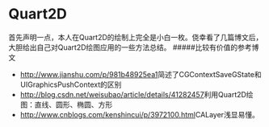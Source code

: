 # Quart2D
首先声明一点，本人在Quart2D的绘制上完全是小白一枚。侥幸看了几篇博文后，大胆给出自己对Quart2D绘图应用的一些方法总结。
#####比较有价值的参考博文
 - <http://www.jianshu.com/p/981b48925ea1>简述了CGContextSaveGState和UIGraphicsPushContext的区别
 - <http://blog.csdn.net/weisubao/article/details/41282457>利用Quart2D绘图：直线、圆形、椭圆、方形
 - <http://www.cnblogs.com/kenshincui/p/3972100.html>CALayer浅显易懂。
